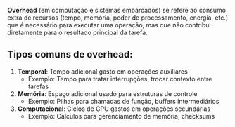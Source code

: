 **Overhead** (em computação e sistemas embarcados) se refere ao consumo extra de recursos (tempo, memória, poder de processamento, energia, etc.) que é necessário para executar uma operação, mas que não contribui diretamente para o resultado principal da tarefa.

## Tipos comuns de overhead:

1. **Temporal**: Tempo adicional gasto em operações auxiliares
    - Exemplo: Tempo para tratar interrupções, trocar contexto entre tarefas
2. **Memória**: Espaço adicional usado para estruturas de controle
    - Exemplo: Pilhas para chamadas de função, buffers intermediários
3. **Computacional**: Ciclos de CPU gastos em operações secundárias
    - Exemplo: Cálculos para gerenciamento de memória, checksums
